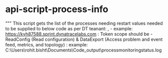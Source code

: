 # api-script-process-info

"""
This script gets the list of the processes needing restart
values needed to be supplied to below code as per DT teanant: <tenantdetails>, <Token>
<tenantdetails> - example: https://kyh87588.sprint.dynatracelabs.com
<Token> : Token scope should be - ReadConfig (Read configuration) & DataExport (Access problem and event feed, metrics, and topology)
<Outputfilepath> : example: C:\\Users\\rohit.bisht\\Documents\\Code_output\\processmonitoringstatus.log
